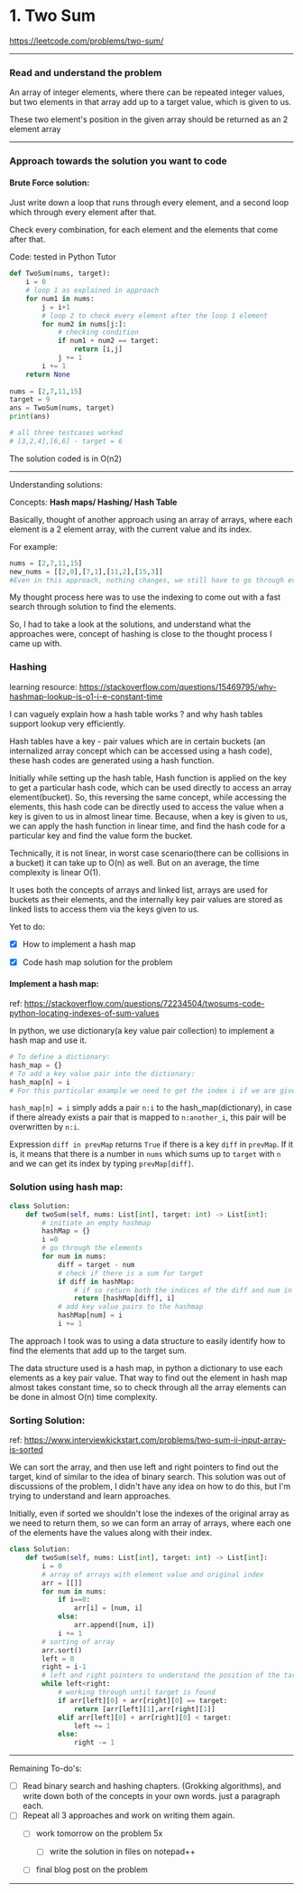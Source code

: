 # 1. Two Sum

https://leetcode.com/problems/two-sum/

---

### Read and understand the problem

An array of integer elements, where there can be repeated integer values, but two elements in that array add up to a target value, which is given to us. 

These two element's position in the given array should be returned as an 2 element array

---

### Approach towards the solution you want to code

#### Brute Force solution:

Just write down a loop that runs through every element, and a second loop which through every element after that.

Check every combination, for each element and the elements that come after that.

Code: tested in Python Tutor

```python
def TwoSum(nums, target):
    i = 0
    # loop 1 as explained in approach
    for num1 in nums:
        j = i+1    
        # loop 2 to check every element after the loop 1 element
        for num2 in nums[j:]:
            # checking condition
            if num1 + num2 == target:
                return [i,j]
            j += 1
        i += 1
    return None
    
nums = [2,7,11,15]
target = 9
ans = TwoSum(nums, target)
print(ans)

# all three testcases worked
# [3,2,4],[6,6] - target = 6
```

The solution coded is in O(n2)

---

Understanding solutions:

Concepts: **Hash maps/ Hashing/ Hash Table**

Basically, thought of another approach using an array of arrays, where each element is a 2 element array, with the current value and its index. 

For example: 

```python
nums = [2,7,11,15]
new_nums = [[2,0],[7,1],[11,2],[15,3]]
#Even in this approach, nothing changes, we still have to go through every element to check for the target's complement.
```

My thought process here was to use the indexing to come out with a fast search through solution to find the elements.

So, I had to take a look at the solutions, and understand what the approaches were, concept of hashing is close to the thought process I came up with. 

### Hashing

learning resource: https://stackoverflow.com/questions/15469795/why-hashmap-lookup-is-o1-i-e-constant-time

I can vaguely explain how a hash table works ? and why hash tables support lookup very efficiently. 

Hash tables have a key - pair values which are in certain buckets (an internalized array concept which can be accessed using a hash code), these hash codes are generated using a hash function.

Initially while setting up the hash table, Hash function is applied on the key to get a particular hash code, which can be used directly to access an array element(bucket). So, this reversing the same concept, while accessing the elements, this hash code can be directly used to access the value when a key is given to us in almost linear time. Because, when a key is given to us, we can apply the hash function in linear time, and find the hash code for a particular key and find the value form the bucket.

Technically, it is not linear, in worst case scenario(there can be collisions in a bucket) it can take up to O(n) as well. But on an average, the time complexity is linear O(1). 

It uses both the concepts of arrays and linked list, arrays are used for buckets as their elements, and the internally key pair values are stored as linked lists to access them via the keys given to us.

Yet to do: 

- [x] How to implement a hash map

- [x] Code hash map solution for the problem

#### Implement a hash map:

ref: https://stackoverflow.com/questions/72234504/twosums-code-python-locating-indexes-of-sum-values

In python, we use dictionary(a key value pair collection) to implement a hash map and use it.

```python
# To define a dictionary:
hash_map = {}
# To add a key value pair into the dictionary:
hash_map[n] = i
# For this particular example we need to get the index i if we are given a target
```

```hash_map[n] = i``` simply adds a pair ```n:i``` to the hash_map(dictionary), in case if there already exists a pair that is mapped to ```n:another_i```, this pair will be overwritten by  ```n:i```.

Expression `diff in prevMap` returns `True` if there is a key `diff` in `prevMap`. If it is, it means that there is a number in `nums` which sums up to `target` with `n` and we can get its index by typing `prevMap[diff]`.

### Solution using hash map:

```python
class Solution:
    def twoSum(self, nums: List[int], target: int) -> List[int]:
        # initiate an empty hashmap
        hashMap = {}
        i =0
        # go through the elements
        for num in nums:
            diff = target - num
            # check if there is a sum for target
            if diff in hashMap:
                # if so return both the indices of the diff and num in this stage
                return [hashMap[diff], i]
            # add key value pairs to the hashmap
            hashMap[num] = i
            i += 1
```

The approach I took was to using a data structure to easily identify how to find the elements that add up to the target sum. 

The data structure used is a hash map, in python a dictionary to use each elements as a key pair value. That way to find out the element in hash map almost takes constant time, so to check through all the array elements can be done in almost O(n) time complexity.

### Sorting Solution:

ref: https://www.interviewkickstart.com/problems/two-sum-ii-input-array-is-sorted

We can sort the array, and then use left and right pointers to find out the target, kind of similar to the idea of binary search. This solution was out of discussions of the problem, I didn't have any idea on how to do this, but I'm trying to understand and learn approaches.

Initially, even if sorted we shouldn't lose the indexes of the original array as we need to return them, so we can form an array of arrays, where each one of the elements have the values along with their index.

```python
class Solution:
    def twoSum(self, nums: List[int], target: int) -> List[int]:
        i = 0
        # array of arrays with element value and original index
        arr = [[]]
        for num in nums:
            if i==0:
                arr[i] = [num, i]
            else:
                arr.append([num, i])
            i += 1
        # sorting of array 
        arr.sort()
        left = 0
        right = i-1
        # left and right pointers to understand the position of the target value
        while left<right:
            # working through until target is found
            if arr[left][0] + arr[right][0] == target:
                return [arr[left][1],arr[right][1]]
            elif arr[left][0] + arr[right][0] < target:
                left += 1
            else:
                right -= 1
```



---

Remaining To-do's:

- [ ] Read binary search and hashing chapters. (Grokking algorithms), and write down both of the concepts in your own words. just a paragraph each.
- [ ] Repeat all 3 approaches and work on writing them again.
  - [ ] work tomorrow on the problem 5x 
    - [ ] write the solution in files on notepad++

  - [ ] final blog post on the problem 


---